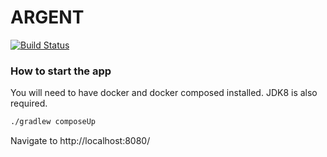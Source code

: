 # ARGENT

[![Build Status](https://travis-ci.com/hverlin/argent.svg?branch=master)](https://travis-ci.com/hverlin/argent)

### How to start the app

You will need to have docker and docker composed installed.
JDK8 is also required.

```bash
./gradlew composeUp
```

Navigate to http://localhost:8080/

